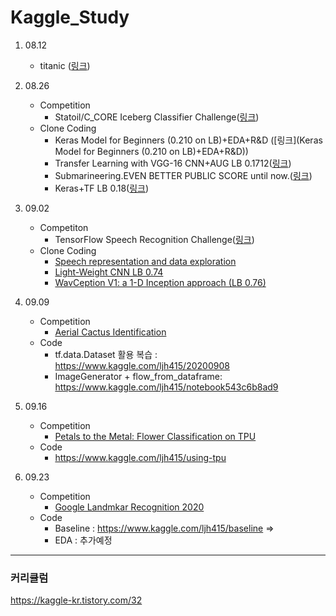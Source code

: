 # Kaggle_Study

1. 08.12
   - titanic ([링크](https://www.kaggle.com/c/titanic))
2. 08.26
   - Competition
     - Statoil/C_CORE Iceberg Classifier Challenge([링크](https://www.kaggle.com/c/statoil-iceberg-classifier-challenge))
   - Clone Coding
     - Keras Model for Beginners (0.210 on LB)+EDA+R&D ([링크](Keras Model for Beginners (0.210 on LB)+EDA+R&D))
     - Transfer Learning with VGG-16 CNN+AUG LB 0.1712([링크](https://www.kaggle.com/devm2024/transfer-learning-with-vgg-16-cnn-aug-lb-0-1712))
     - Submarineering.EVEN BETTER PUBLIC SCORE until now.([링크](https://www.kaggle.com/submarineering/submarineering-even-better-public-score-until-now))
     - Keras+TF LB 0.18([링크](https://www.kaggle.com/wvadim/keras-tf-lb-0-18))

3. 09.02
   - Competiton
     - TensorFlow Speech Recognition Challenge([링크](https://www.kaggle.com/c/tensorflow-speech-recognition-challenge))
   - Clone Coding
     - [Speech representation and data exploration](https://www.kaggle.com/davids1992/speech-representation-and-data-exploration)
     - [Light-Weight CNN LB 0.74](https://www.kaggle.com/alphasis/light-weight-cnn-lb-0-74)
     - [WavCeption V1: a 1-D Inception approach (LB 0.76)](https://www.kaggle.com/ivallesp/wavception-v1-a-1-d-inception-approach-lb-0-76)

4. 09.09
   - Competition
     - [Aerial Cactus Identification](https://www.kaggle.com/c/aerial-cactus-identification)
   - Code
     - tf.data.Dataset 활용 복습 : https://www.kaggle.com/ljh415/20200908
     - ImageGenerator + flow_from_dataframe: https://www.kaggle.com/ljh415/notebook543c6b8ad9
     
5. 09.16
   - Competition
      - [Petals to the Metal: Flower Classification on TPU](https://www.kaggle.com/c/tpu-getting-started)
   - Code
      - https://www.kaggle.com/ljh415/using-tpu

6. 09.23
   - Competition
      - [Google Landmkar Recognition 2020](https://www.kaggle.com/c/landmark-recognition-2020)
   - Code
      - Baseline : https://www.kaggle.com/ljh415/baseline => 
      - EDA : 추가예정

---

### 커리큘럼

https://kaggle-kr.tistory.com/32
